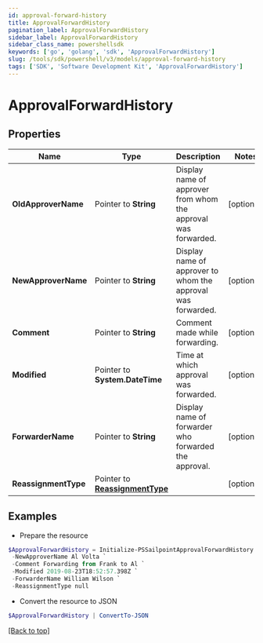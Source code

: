 ```yaml
---
id: approval-forward-history
title: ApprovalForwardHistory
pagination_label: ApprovalForwardHistory
sidebar_label: ApprovalForwardHistory
sidebar_class_name: powershellsdk
keywords: ['go', 'golang', 'sdk', 'ApprovalForwardHistory'] 
slug: /tools/sdk/powershell/v3/models/approval-forward-history
tags: ['SDK', 'Software Development Kit', 'ApprovalForwardHistory']
---
```



# ApprovalForwardHistory

## Properties

Name | Type | Description | Notes
------------ | ------------- | ------------- | -------------
**OldApproverName** |  Pointer to **String** | Display name of approver from whom the approval was forwarded. | [optional] 
**NewApproverName** |  Pointer to **String** | Display name of approver to whom the approval was forwarded. | [optional] 
**Comment** |  Pointer to **String** | Comment made while forwarding. | [optional] 
**Modified** |  Pointer to **System.DateTime** | Time at which approval was forwarded. | [optional] 
**ForwarderName** |  Pointer to **String** | Display name of forwarder who forwarded the approval. | [optional] 
**ReassignmentType** |  Pointer to [**ReassignmentType**](reassignment-type) |  | [optional] 

## Examples

- Prepare the resource
```powershell
$ApprovalForwardHistory = Initialize-PSSailpointApprovalForwardHistory  -OldApproverName Frank Mir `
 -NewApproverName Al Volta `
 -Comment Forwarding from Frank to Al `
 -Modified 2019-08-23T18:52:57.398Z `
 -ForwarderName William Wilson `
 -ReassignmentType null
```

- Convert the resource to JSON
```powershell
$ApprovalForwardHistory | ConvertTo-JSON
```


[[Back to top]](#) 

